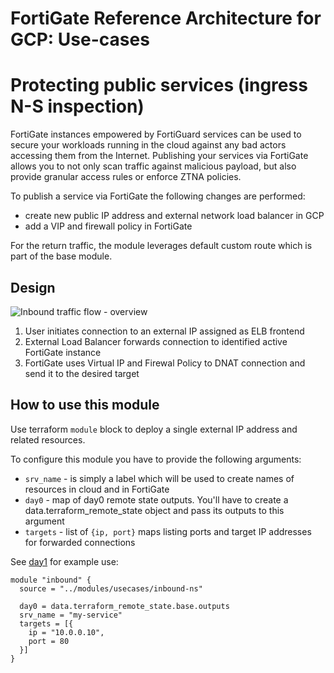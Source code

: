 # FortiGate Reference Architecture for GCP: Use-cases
# Protecting public services (ingress N-S inspection)

FortiGate instances empowered by FortiGuard services can be used to secure your workloads running in the cloud against any bad actors accessing them from the Internet. Publishing your services via FortiGate allows you to not only scan traffic against malicious payload, but also provide granular access rules or enforce ZTNA policies.

To publish a service via FortiGate the following changes are performed:
- create new public IP address and external network load balancer in GCP
- add a VIP and firewall policy in FortiGate

For the return traffic, the module leverages default custom route which is part of the base module.

## Design
![Inbound traffic flow - overview](https://lucid.app/publicSegments/view/320011a7-3790-4b2e-825e-6c5f7101af0b/image.png)

1. User initiates connection to an external IP assigned as ELB frontend
2. External Load Balancer forwards connection to identified active FortiGate instance
3. FortiGate uses Virtual IP and Firewal Policy to DNAT connection and send it to the desired target

## How to use this module
Use terraform `module` block to deploy a single external IP address and related resources.

To configure this module you have to provide the following arguments:
- `srv_name` - is simply a label which will be used to create names of resources in cloud and in FortiGate
- `day0` - map of day0 remote state outputs. You'll have to create a data.terraform_remote_state object and pass its outputs to this argument
- `targets` - list of `{ip, port}` maps listing ports and target IP addresses for forwarded connections

See [day1](../../../day1/) for example use:

```
module "inbound" {
  source = "../modules/usecases/inbound-ns"

  day0 = data.terraform_remote_state.base.outputs
  srv_name = "my-service"
  targets = [{
    ip = "10.0.0.10",
    port = 80
  }]
}
```
